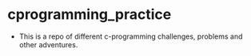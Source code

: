 # cprogramming_practice
- This is a repo of different c-programming challenges, problems and other adventures.
